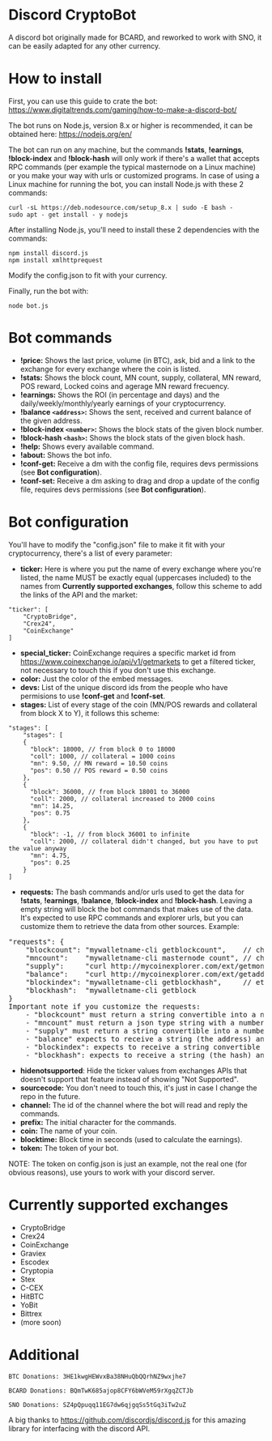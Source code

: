 # Discord CryptoBot

A discord bot originally made for BCARD, and reworked to work with SNO, it can be easily adapted for any other currency.

# How to install

First, you can use this guide to crate the bot: https://www.digitaltrends.com/gaming/how-to-make-a-discord-bot/

The bot runs on Node.js, version 8.x or higher is recommended, it can be obtained here: https://nodejs.org/en/ 

The bot can run on any machine, but the commands **!stats**, **!earnings**, **!block-index** and **!block-hash** will only work if there's a wallet that accepts RPC commands (per example the typical masternode on a Linux machine) or you make your way with urls or customized programs.
In case of using a Linux machine for running the bot, you can install Node.js with these 2 commands:
```
curl -sL https://deb.nodesource.com/setup_8.x | sudo -E bash -
sudo apt - get install - y nodejs
```
After installing Node.js, you'll need to install these 2 dependencies with the commands:
```
npm install discord.js
npm install xmlhttprequest
```
Modify the config.json to fit with your currency.

Finally, run the bot with:
```
node bot.js
```

# Bot commands

- **!price:** Shows the last price, volume (in BTC), ask, bid and a link to the exchange for every exchange where the coin is listed.
- **!stats:** Shows the block count, MN count, supply, collateral, MN reward, POS reward, Locked coins and agerage MN reward frecuency.
- **!earnings:** Shows the ROI (in percentage and days) and the daily/weekly/monthly/yearly earnings of your cryptocurrency.
- **!balance ```<address>```:** Shows the sent, received and current balance of the given address.
- **!block-index ```<number>```:** Shows the block stats of the given block number.
- **!block-hash ```<hash>```:** Shows the block stats of the given block hash.
- **!help:** Shows every available command.
- **!about:** Shows the bot info.
- **!conf-get:** Receive a dm with the config file, requires devs permissions (see **Bot configuration**).
- **!conf-set:** Receive a dm asking to drag and drop a update of the config file, requires devs permissions (see **Bot configuration**).

# Bot configuration

You'll have to modify the "config.json" file to make it fit with your cryptocurrency, there's a list of every parameter:

- **ticker:** Here is where you put the name of every exchange where you're listed, the name MUST be exactly equal (uppercases included) to the names from **Currently supported exchanges**, follow this scheme to add the links of the API and the market: 
```
"ticker": [
    "CryptoBridge",
    "Crex24",
    "CoinExchange"
]
```
- **special_ticker:** CoinExchange requires a specific market id from https://www.coinexchange.io/api/v1/getmarkets to get a filtered ticker, not necessary to touch this if you don't use this exchange.
- **color:** Just the color of the embed messages.
- **devs:** List of the unique discord ids from the people who have permisions to use **!conf-get** and **!conf-set**.
- **stages:** List of every stage of the coin (MN/POS rewards and collateral from block X to Y), it follows this scheme: 
```
"stages": [
    "stages": [
    {
      "block": 18000, // from block 0 to 18000
      "coll": 1000, // collateral = 1000 coins
      "mn": 9.50, // MN reward = 10.50 coins
      "pos": 0.50 // POS reward = 0.50 coins
    },
    {
      "block": 36000, // from block 18001 to 36000
      "coll": 2000, // collateral increased to 2000 coins
      "mn": 14.25,
      "pos": 0.75
    },
    {
      "block": -1, // from block 36001 to infinite
      "coll": 2000, // collateral didn't changed, but you have to put the value anyway
      "mn": 4.75,
      "pos": 0.25
    }
]
```
- **requests:** The bash commands and/or urls used to get the data for **!stats**, **!earnings**, **!balance**, **!block-index** and **!block-hash**. Leaving a empty string will block the bot commands that makes use of the data. It's expected to use RPC commands and explorer urls, but you can customize them to retrieve the data from other sources. Example:
<pre>
"requests": {
    "blockcount": "mywalletname-cli getblockcount",    // change for: "curl http://mycoinexplorer.com/api/getblockcount" 
    "mncount":    "mywalletname-cli masternode count", // change for: "customprogramMNcount.exe" 
    "supply":     "curl http://mycoinexplorer.com/ext/getmoneysupply", // change for: "customprogram2 supply"
    "balance":    "curl http://mycoinexplorer.com/ext/getaddress/",    // change for: "" and <b>!balance</b> will be blocked
    "blockindex": "mywalletname-cli getblockhash",     // etc...
    "blockhash":  "mywalletname-cli getblock
}
Important note if you customize the requests: 
    - "blockcount" must return a string convertible into a number.
    - "mncount" must return a json type string with a number or string in a attribute called "enabled".
    - "supply" must return a string convertible into a number.
    - "balance" expects to receive a string (the address) and must return a json type string with a number or string in three attributes called "sent", "received" and "balance".
    - "blockindex": expects to receive a string convertible into a number and must return a string that indicates the block hash of the given block number.
    - "blockhash": expects to receive a string (the hash) and must return a json type string with the attributes "height": (block number), "hash": (block hash), "confirmations": (number), "size": (size of the block), "previousblockhash": (last block hash), "nextblockhash": (next block hash) and "tx": [ (list of the block transactions) ].
</pre>
- **hidenotsupported**: Hide the ticker values from exchanges APIs that doesn't support that feature instead of showing "Not Supported".
- **sourcecode:** You don't need to touch this, it's just in case I change the repo in the future.
- **channel:** The id of the channel where the bot will read and reply the commands.
- **prefix:** The initial character for the commands.
- **coin:** The name of your coin.
- **blocktime:** Block time in seconds (used to calculate the earnings).
- **token:** The token of your bot.

NOTE: The token on config.json is just an example, not the real one (for obvious reasons), use yours to work with your discord server.

# Currently supported exchanges

- CryptoBridge
- Crex24
- CoinExchange
- Graviex
- Escodex
- Cryptopia
- Stex
- C-CEX
- HitBTC
- YoBit
- Bittrex
- (more soon)

# Additional

```
BTC Donations: 3HE1kwgHEWvxBa38NHuQbQQrhNZ9wxjhe7

BCARD Donations: BQmTwK685ajop8CFY6bWVeM59rXgqZCTJb

SNO Donations: SZ4pQpuqq11EG7dw6qjgqSs5tGq3iTw2uZ
```

A big thanks to https://github.com/discordjs/discord.js for this amazing library for interfacing with the discord API.
